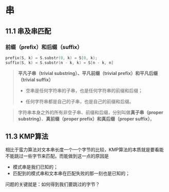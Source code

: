 # 串

## 11.1 串及串匹配

### 前缀（prefix）和后缀（suffix） 

```c++
prefix(S, k) = S.substr(0, k) = S[0, k);
suffix(S, k) = S.substr(n - k, k) = S[n - k, n]
```

> **平凡子串（trivial substring）、平凡前缀（trivial prefix）和平凡后缀（trivial suffix）**
>
> - 空串是任何字符串的子串，也是任何字符串的前缀和后缀；
>
> - 任何字符串都是自己的子串，也是自己的前缀和后缀。

> 字符串本身之外的所有非空子串、前缀和后缀，分别叫做**真子串（proper substring）**、**真前缀（proper prefix）**和**真后缀（proper suffix）**。



## 11.3 KMP算法

相比于蛮力算法对文本串长度一个一个字节的比较，KMP算法的本质就是要看能不能跳过一些字节来匹配。而能做到这一点的原因是

- 模式串是我们已知的；
- 匹配到的模式串和文本串在匹配失败的那一刻也是已知的；

问题的关键就是：如何得到我们要跳过的字节？


